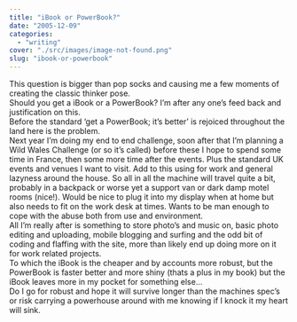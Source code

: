 ```yaml
---
title: "iBook or PowerBook?"
date: "2005-12-09"
categories: 
  - "writing"
cover: "./src/images/image-not-found.png"
slug: "ibook-or-powerbook"
---
```


This question is bigger than pop socks and causing me a few moments of creating the classic thinker pose.  
Should you get a iBook or a PowerBook? I’m after any one’s feed back and justification on this.  
Before the standard ‘get a PowerBook; it’s better’ is rejoiced throughout the land here is the problem.  
Next year I’m doing my end to end challenge, soon after that I’m planning a Wild Wales Challenge (or so it’s called) before these I hope to spend some time in France, then some more time after the events. Plus the standard UK events and venues I want to visit. Add to this using for work and general lazyness around the house. So all in all the machine will travel quite a bit, probably in a backpack or worse yet a support van or dark damp motel rooms (nice!). Would be nice to plug it into my display when at home but also needs to fit on the work desk at times. Wants to be man enough to cope with the abuse both from use and environment.  
All I’m really after is something to store photo’s and music on, basic photo editing and uploading, mobile blogging and surfing and the odd bit of coding and flaffing with the site, more than likely end up doing more on it for work related projects.  
To which the iBook is the cheaper and by accounts more robust, but the PowerBook is faster better and more shiny (thats a plus in my book) but the iBook leaves more in my pocket for something else…  
Do I go for robust and hope it will survive longer than the machines spec’s or risk carrying a powerhouse around with me knowing if I knock it my heart will sink.
